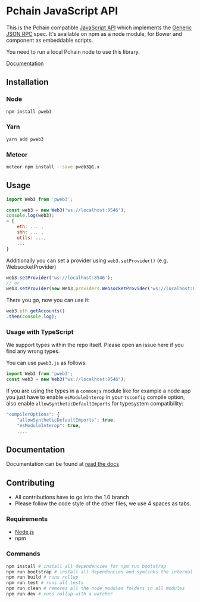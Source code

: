 # Pchain JavaScript API

This is the Pchain compatible [JavaScript API](https://github.com/pchain-org/pweb3/wiki/JavaScript-API)
which implements the [Generic JSON RPC](https://github.com/pchain-org/pchain/wiki/JSON-RPC#chain_createchildchain) spec. It's available on npm as a node module, for Bower and component as embeddable scripts.


You need to run a local Pchain node to use this library.

[Documentation](https://github.com/pchain-org/pweb3/wiki/JavaScript-API)


## Installation

### Node

```bash
npm install pweb3
```

### Yarn

```bash
yarn add pweb3
```

### Meteor

```bash
meteor npm install --save pweb3@1.x
```

## Usage

```js
import Web3 from 'pweb3';

const web3 = new Web3('ws://localhost:8546');
console.log(web3);
> {
    eth: ... ,
    shh: ... ,
    utils: ...,
    ...
}
```

Additionally you can set a provider using `web3.setProvider()` (e.g. WebsocketProvider)

```js
web3.setProvider('ws://localhost:8546');
// or
web3.setProvider(new Web3.providers.WebsocketProvider('ws://localhost:8546'));
```

There you go, now you can use it:

```js
web3.eth.getAccounts()
.then(console.log);
```

### Usage with TypeScript

We support types within the repo itself. Please open an issue here if you find any wrong types.

You can use `pweb3.js` as follows:

```typescript
import Web3 from 'pweb3';
const web3 = new Web3("ws://localhost:8546");
```

If you are using the types in a `commonjs` module like for example a node app you just have to enable `esModuleInterop` in your `tsconfig` compile option, also enable `allowSyntheticDefaultImports` for typesystem compatibility:

```js
"compilerOptions": {
    "allowSyntheticDefaultImports": true,
    "esModuleInterop": true,
    ....
```

## Documentation

Documentation can be found at [read the docs][docs]

## Contributing

- All contributions have to go into the 1.0 branch
- Please follow the code style of the other files, we use 4 spaces as tabs.

### Requirements

* [Node.js](https://nodejs.org)
* npm

### Commands
```bash
npm install # install all dependencies for npm run bootstrap
npm run bootstrap # install all dependencies and symlinks the internal modules for all modules
npm run build # runs rollup
npm run test # runs all tests 
npm run clean # removes all the node_modules folders in all modules
npm run dev # runs rollup with a watcher

```


[repo]: https://github.com/pchain-org/pweb3
[docs]: http://web3js.readthedocs.io/en/1.0/
[npm-image]: https://badge.fury.io/js/web3.png
[npm-url]: https://npmjs.org/package/pweb3
[travis-image]: https://travis-ci.org/ethereum/web3.js.svg
[travis-url]: https://travis-ci.org/ethereum/web3.js
[dep-image]: https://david-dm.org/ethereum/web3.js.svg
[dep-url]: https://david-dm.org/ethereum/web3.js
[dep-dev-image]: https://david-dm.org/ethereum/web3.js/dev-status.svg
[dep-dev-url]: https://david-dm.org/ethereum/web3.js#info=devDependencies
[coveralls-image]: https://coveralls.io/repos/ethereum/web3.js/badge.svg?branch=master
[coveralls-url]: https://coveralls.io/r/ethereum/web3.js?branch=master
[waffle-image]: https://badge.waffle.io/ethereum/web3.js.svg?label=ready&title=Ready
[waffle-url]: https://waffle.io/ethereum/web3.js
